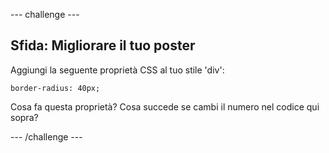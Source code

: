 --- challenge ---
## Sfida: Migliorare il tuo poster 
Aggiungi la seguente proprietà CSS al tuo stile 'div':

```
border-radius: 40px;
```

Cosa fa questa proprietà? Cosa succede se cambi il numero nel codice qui sopra?




--- /challenge ---
